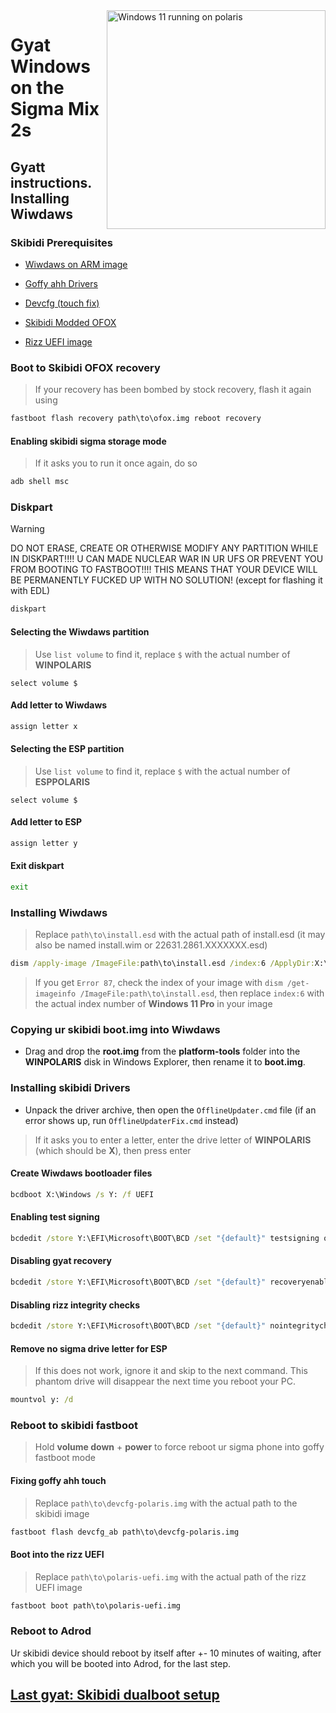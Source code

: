 <img align="right" src="https://github.com/n00b69/woa-polaris/blob/main/polaris.png" width="350" alt="Windows 11 running on polaris">

# Gyat Windows on the Sigma Mix 2s

## Gyatt instructions. Installing Wiwdaws

### Skibidi Prerequisites
- [Wiwdaws on ARM image](https://worproject.com/esd)
  
- [Goffy ahh Drivers](https://github.com/n00b69/woa-polaris/releases/tag/Drivers)

- [Devcfg (touch fix)](https://github.com/n00b69/woa-polaris/releases/download/Files/devcfg-polaris.img)
  
- [Skibidi Modded OFOX](https://github.com/n00b69/woa-polaris/releases/download/Files/ofox.img)
  
- [Rizz UEFI image](https://github.com/n00b69/woa-polaris/releases/tag/UEFI)

### Boot to Skibidi OFOX recovery
> If your recovery has been bombed by stock recovery, flash it again using
```cmd
fastboot flash recovery path\to\ofox.img reboot recovery
```

#### Enabling skibidi sigma storage mode
> If it asks you to run it once again, do so
```cmd
adb shell msc
```

### Diskpart
> [!WARNING]
> DO NOT ERASE, CREATE OR OTHERWISE MODIFY ANY PARTITION WHILE IN DISKPART!!!! U CAN MADE NUCLEAR WAR IN UR UFS OR PREVENT YOU FROM BOOTING TO FASTBOOT!!!! THIS MEANS THAT YOUR DEVICE WILL BE PERMANENTLY FUCKED UP WITH NO SOLUTION! (except for flashing it with EDL)
```cmd
diskpart
```

#### Selecting the Wiwdaws partition
> Use `list volume` to find it, replace `$` with the actual number of **WINPOLARIS**
```diskpart
select volume $
```

#### Add letter to Wiwdaws
```cmd
assign letter x
```

#### Selecting the ESP partition
> Use `list volume` to find it, replace `$` with the actual number of **ESPPOLARIS**
```diskpart
select volume $
```

#### Add letter to ESP
```cmd
assign letter y
```

#### Exit diskpart
```cmd
exit
```

### Installing Wiwdaws
> Replace `path\to\install.esd` with the actual path of install.esd (it may also be named install.wim or 22631.2861.XXXXXXX.esd)

```cmd
dism /apply-image /ImageFile:path\to\install.esd /index:6 /ApplyDir:X:\
```

> If you get `Error 87`, check the index of your image with `dism /get-imageinfo /ImageFile:path\to\install.esd`, then replace `index:6` with the actual index number of **Windows 11 Pro** in your image

### Copying ur skibidi boot.img into Wiwdaws
- Drag and drop the **root.img** from the **platform-tools** folder into the **WINPOLARIS** disk in Windows Explorer, then rename it to **boot.img**.

### Installing skibidi Drivers
- Unpack the driver archive, then open the `OfflineUpdater.cmd` file (if an error shows up, run `OfflineUpdaterFix.cmd` instead)

> If it asks you to enter a letter, enter the drive letter of **WINPOLARIS** (which should be **X**), then press enter

#### Create Wiwdaws bootloader files
```cmd
bcdboot X:\Windows /s Y: /f UEFI
```

#### Enabling test signing
```cmd
bcdedit /store Y:\EFI\Microsoft\BOOT\BCD /set "{default}" testsigning on
```

#### Disabling gyat recovery
```cmd
bcdedit /store Y:\EFI\Microsoft\BOOT\BCD /set "{default}" recoveryenabled no
```

#### Disabling rizz integrity checks
```cmd
bcdedit /store Y:\EFI\Microsoft\BOOT\BCD /set "{default}" nointegritychecks on
```

#### Remove no sigma drive letter for ESP
> If this does not work, ignore it and skip to the next command. This phantom drive will disappear the next time you reboot your PC.
```cmd
mountvol y: /d
```

### Reboot to skibidi fastboot
> Hold **volume down** + **power** to force reboot ur sigma phone into goffy fastboot mode

#### Fixing goffy ahh touch
> Replace `path\to\devcfg-polaris.img` with the actual path to the skibidi image
```cmd
fastboot flash devcfg_ab path\to\devcfg-polaris.img
```

#### Boot into the rizz UEFI
> Replace `path\to\polaris-uefi.img` with the actual path of the rizz UEFI image
```cmd
fastboot boot path\to\polaris-uefi.img
```

### Reboot to Adrod
Ur skibidi device should reboot by itself after +- 10 minutes of waiting, after which you will be booted into Adrod, for the last step.

## [Last gyat: Skibidi dualboot setup](4-dualboot-br.md)
